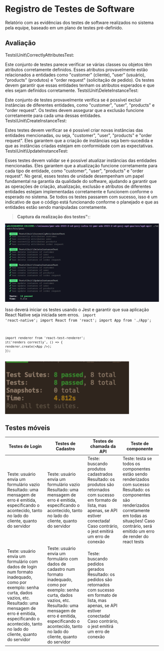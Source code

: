 # Registro de Testes de Software

Relatório com as evidências dos testes de software realizados no sistema pela equipe, baseado em um plano de testes pré-definido.

## Avaliação

Tests\Unit\CorrectlyAttributesTest:

Este conjunto de testes parece verificar se várias classes ou objetos têm atributos corretamente definidos. Esses atributos provavelmente estão relacionados a entidades como "customer" (cliente), "user" (usuário), "products" (produtos) e "order request" (solicitação de pedido). Os testes devem garantir que essas entidades tenham os atributos esperados e que eles sejam definidos corretamente.
Tests\Unit\DeleteInstanceTest:

Este conjunto de testes provavelmente verifica se é possível excluir instâncias de diferentes entidades, como "customer", "user", "products" e "order request". Os testes devem assegurar que a exclusão funcione corretamente para cada uma dessas entidades.
Tests\Unit\CreateInstanceTest:

Estes testes devem verificar se é possível criar novas instâncias das entidades mencionadas, ou seja, "customer", "user", "products" e "order request". Eles garantem que a criação de instâncias seja bem-sucedida e que as instâncias criadas estejam em conformidade com as expectativas.
Tests\Unit\UpdateInstanceTest:

Esses testes devem validar se é possível atualizar instâncias das entidades mencionadas. Eles garantem que a atualização funcione corretamente para cada tipo de entidade, como "customer", "user", "products" e "order request".
No geral, esses testes de unidade desempenham um papel fundamental na garantia da qualidade do software, ajudando a garantir que as operações de criação, atualização, exclusão e atributos de diferentes entidades estejam implementadas corretamente e funcionem conforme o esperado no sistema. Se todos os testes passarem com sucesso, isso é um indicativo de que o código está funcionando conforme o planejado e que as entidades estão sendo manipuladas corretamente.

> **Captura da realização dos testes":**:
<img src="../docs/img/Testes-automatizados.png">

Isso deverá iniciar os testes usando o Jest e garantir que sua aplicação React Native seja iniciada sem erros.
<code>
    import 'react-native';
    import React from 'react';
    import App from './App';

    import renderer from 'react-test-renderer';
    it('renders correctly', () => {
    renderer.create(<App />);
    });
</code>
<img src="../docs/img/teste-mobile.png">

## Testes móveis

| Testes de Login                                                                                                                                                                                                                                        | Testes de Cadastro                                                                                                                                                                                                                                       | Testes de chamada da API                                                                                                                                                                              | Teste de componente                                                                                                                                                                                                    |
|--------------------------------------------------------------------------------------------------------------------------------------------------------------------------------------------------------------------------------------------------------|----------------------------------------------------------------------------------------------------------------------------------------------------------------------------------------------------------------------------------------------------------|-------------------------------------------------------------------------------------------------------------------------------------------------------------------------------------------------------|------------------------------------------------------------------------------------------------------------------------------------------------------------------------------------------------------------------------|
| Teste: usuário envia um formulário vazio Resultado: uma mensagem de erro é emitida,  especificando o acontecido, tanto no lado do cliente, quanto do servidor                                                                                          | Teste: usuário envia um formulário vazio Resultado: uma mensagem de erro é emitida,  especificando o acontecido, tanto no lado do cliente, quanto do servidor                                                                                            | Teste: buscando produtos cadastrados Resultado: os produtos são retornados com sucesso em formato de lista, mas apenas, se API estiver  conectada! Caso contrário, o jest emitirá um erro  de conexão | Teste: testa se todos os componentes estão sendo renderizados com sucesso Resultado: os componentes são renderizados corretamente em todas as situações! Caso contrário, será emitido um erro de render do react tests |
| Teste: usuário envia um formulário com  dados de login num formato inadequado, como por exemplo: senha curta, dados vazios, etc. Resultado: uma mensagem de erro é emitida,  especificando o acontecido, tanto no lado  do cliente, quanto do servidor | Teste: usuário envia um formulário com dados de cadastro  num formato inadequado, como por exemplo: senha curta, dados vazios, etc. Resultado: uma mensagem de erro é emitida, especificando o acontecido, tanto no lado  do cliente, quanto do servidor | Teste: buscando pedidos gerados Resultado: os pedidos são retornados com sucesso em formato de lista, mas apenas, se API estiver conectada! Caso contrário, o jest emitirá um erro de conexão         |                                                                                                                                                                                                                        |
